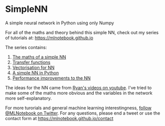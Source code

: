 # SimpleNN
A simple neural network in Python using only Numpy

For all of the maths and theory behind this simple NN, check out my series of tutorials at: https://mlnotebook.github.io

The series contains:

1. [The maths of a simple NN][1]
2. [Transfer functions][3]
3. [Vectorisation for NN][2]
4. [A simple NN in Python][4]
5. [Performance improvements to the NN][5]

The ideas for the NN came from [Ryan's videos on youtube][6]. I've tried to make some of the maths more obvious and the variables in the network more self-explanatory.

For more turorials and general machine learning interestingness, [follow @MLNotebook on Twitter][7]. For any questions, please end a tweet or use the contact form at https://mlnotebook.github.io/contact

[1]: https://mlnotebook.github.io/post/neuralnetwork/
[2]: https://mlnotebook.github.io/post/nn-more-maths
[3]: https://mlnotebook.github.io/post/transfer-functions
[4]: https://mlnotebook.github.io/post/nn-in-python
[5]: https://mlnotebook.github.io/post/nn-python-tweaks
[6]: https://www.youtube.com/playlist?list=PLRyu4ecIE9tibdzuhJr94uQeKnOFkkbq6
[7]: http://www.twitter.com/mlnotebook
